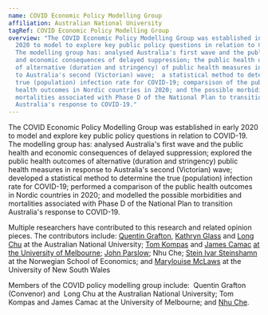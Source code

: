 ```yaml
---
name: COVID Economic Policy Modelling Group
affiliation: Australian National University
tagRef: COVID Economic Policy Modelling Group
overview: "The COVID Economic Policy Modelling Group was established in early
  2020 to model to explore key public policy questions in relation to COVID-19.
  The modelling group has: analysed Australia's first wave and the public health
  and economic consequences of delayed suppression; the public health outcomes
  of alternative (duration and stringency) of public health measures in response
  to Australia's second (Victorian) wave;  a statistical method to determine the
  true (population) infection rate for COVID-19; comparsison of the public
  health outcomes in Nordic countries in 2020; and the possible morbidities and
  mortalities associated with Phase D of the National Plan to transition
  Australia's response to COVID-19."
---
```

The COVID Economic Policy Modelling Group was established in early 2020 to model and explore key public policy questions in relation to COVID-19. The modelling group has: analysed Australia's first wave and the public health and economic consequences of delayed suppression; explored the public health outcomes of alternative (duration and stringency) public health measures in response to Australia's second (Victorian) wave;  developed a statistical method to determine the true (population) infection rate for COVID-19; performed a comparison of the public health outcomes in Nordic countries in 2020; and modelled the possible morbidities and mortalities associated with Phase D of the National Plan to transition Australia's response to COVID-19.

Multiple researchers have contributed to this research and related opinion pieces. The contributors include: [Quentin Grafton](https://crawford.anu.edu.au/people/academic/quentin-grafton), [Kathryn Glass](https://rsph.anu.edu.au/people/academics/associate-professor-kathryn-glass) and [Long Chu](https://crawford.anu.edu.au/people/academic/hoang-long-chu) at the Australian National University; [Tom Kompas](https://findanexpert.unimelb.edu.au/profile/695719-tom-kompas) and [James Camac](https://findanexpert.unimelb.edu.au/profile/224904-james-camac) [at the University of Melbourne](<>); [John Parslow](https://www.policyforum.net/authors/john-parslow/); Nhu Che; [Stein Ivar Steinshamn](https://www.nhh.no/en/employees/faculty/stein-ivar-steinshamn/) at the Norwegian School of Economics; and  [Marylouise McLaws](https://med.unsw.edu.au/our-people/marylouise-mclaws) at the University of New South Wales

Members of the COVID policy modelling group include:  Quentin Grafton (Convenor) and  Long Chu at the Australian National University; Tom Kompas and James Camac at the University of Melbourne; and [Nhu Che](https://journals.plos.org/plosone/article?id=10.1371/journal.pone.0252400).